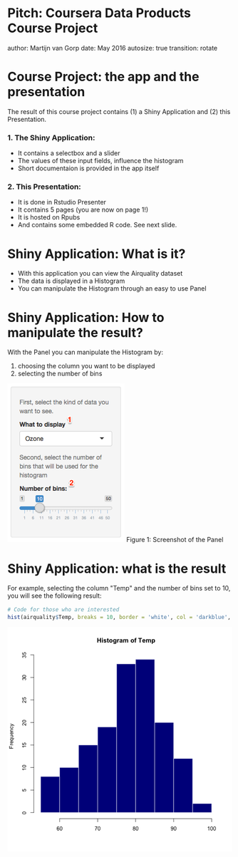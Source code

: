 Pitch: Coursera Data Products Course Project
========================================================
author: Martijn van Gorp
date: May 2016
autosize: true
transition: rotate

Course Project: the app and the presentation
========================================================
The result of this course project contains (1) a Shiny Application and (2) this Presentation.

### 1. The Shiny Application:
- It contains a selectbox and a slider
- The values of these input fields, influence the histogram
- Short documentaion is provided in the app itself

### 2. This Presentation:
- It is done in Rstudio Presenter
- It contains 5 pages (you are now on page 1!)
- It is hosted on Rpubs
- And contains some embedded R code. See next slide.


Shiny Application: What is it?
========================================================
- With this application you can view the Airquality dataset
- The data is displayed in a Histogram
- You can manipulate the Histogram through an easy to use Panel


Shiny Application: How to manipulate the result?
========================================================
With the Panel you can manipulate the Histogram by:

1. choosing the column you want to be displayed
2. selecting the number of bins

![alt text](panel.png "Screenshot of the Panel")
<span class="caption">Figure 1: Screenshot of the Panel</span>

Shiny Application: what is the result
========================================================
For example, selecting the column "Temp" and the number of bins set to 10, you will see the following result:


```r
# Code for those who are interested
hist(airquality$Temp, breaks = 10, border = 'white', col = 'darkblue', main = paste('Histogram of Temp'), xlab = "")
```

![plot of chunk unnamed-chunk-1](pitch-figure/unnamed-chunk-1-1.png)


